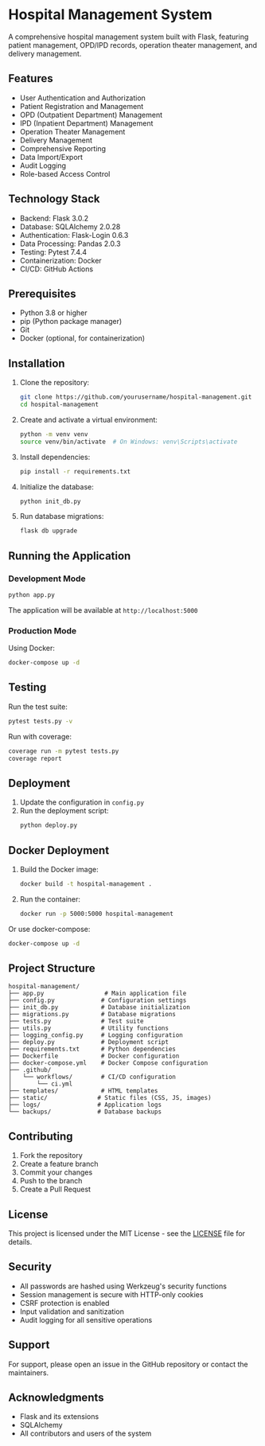# Hospital Management System

A comprehensive hospital management system built with Flask, featuring patient management, OPD/IPD records, operation theater management, and delivery management.

## Features

- User Authentication and Authorization
- Patient Registration and Management
- OPD (Outpatient Department) Management
- IPD (Inpatient Department) Management
- Operation Theater Management
- Delivery Management
- Comprehensive Reporting
- Data Import/Export
- Audit Logging
- Role-based Access Control

## Technology Stack

- Backend: Flask 3.0.2
- Database: SQLAlchemy 2.0.28
- Authentication: Flask-Login 0.6.3
- Data Processing: Pandas 2.0.3
- Testing: Pytest 7.4.4
- Containerization: Docker
- CI/CD: GitHub Actions

## Prerequisites

- Python 3.8 or higher
- pip (Python package manager)
- Git
- Docker (optional, for containerization)

## Installation

1. Clone the repository:
   ```bash
   git clone https://github.com/yourusername/hospital-management.git
   cd hospital-management
   ```

2. Create and activate a virtual environment:
   ```bash
   python -m venv venv
   source venv/bin/activate  # On Windows: venv\Scripts\activate
   ```

3. Install dependencies:
   ```bash
   pip install -r requirements.txt
   ```

4. Initialize the database:
   ```bash
   python init_db.py
   ```

5. Run database migrations:
   ```bash
   flask db upgrade
   ```

## Running the Application

### Development Mode

```bash
python app.py
```

The application will be available at `http://localhost:5000`

### Production Mode

Using Docker:
```bash
docker-compose up -d
```

## Testing

Run the test suite:
```bash
pytest tests.py -v
```

Run with coverage:
```bash
coverage run -m pytest tests.py
coverage report
```

## Deployment

1. Update the configuration in `config.py`
2. Run the deployment script:
   ```bash
   python deploy.py
   ```

## Docker Deployment

1. Build the Docker image:
   ```bash
   docker build -t hospital-management .
   ```

2. Run the container:
   ```bash
   docker run -p 5000:5000 hospital-management
   ```

Or use docker-compose:
```bash
docker-compose up -d
```

## Project Structure

```
hospital-management/
├── app.py                 # Main application file
├── config.py             # Configuration settings
├── init_db.py            # Database initialization
├── migrations.py         # Database migrations
├── tests.py              # Test suite
├── utils.py              # Utility functions
├── logging_config.py     # Logging configuration
├── deploy.py             # Deployment script
├── requirements.txt      # Python dependencies
├── Dockerfile            # Docker configuration
├── docker-compose.yml    # Docker Compose configuration
├── .github/
│   └── workflows/        # CI/CD configuration
│       └── ci.yml
├── templates/            # HTML templates
├── static/              # Static files (CSS, JS, images)
├── logs/                # Application logs
└── backups/             # Database backups
```

## Contributing

1. Fork the repository
2. Create a feature branch
3. Commit your changes
4. Push to the branch
5. Create a Pull Request

## License

This project is licensed under the MIT License - see the [LICENSE](LICENSE) file for details.

## Security

- All passwords are hashed using Werkzeug's security functions
- Session management is secure with HTTP-only cookies
- CSRF protection is enabled
- Input validation and sanitization
- Audit logging for all sensitive operations

## Support

For support, please open an issue in the GitHub repository or contact the maintainers.

## Acknowledgments

- Flask and its extensions
- SQLAlchemy
- All contributors and users of the system 